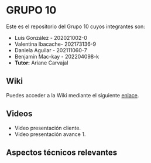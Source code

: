 # GRUPO 10
Este es el repositorio del Grupo 10 cuyos integrantes son:
* Luis González - 202021002-0
* Valentina Ibacache- 202173136-9
* Daniela Aguilar - 202111060-7
* Benjamín Mac-kay - 202204098-k
* **Tutor:** Ariane Carvajal

## Wiki
Puedes acceder a la Wiki mediante el siguiente [enlace](https://gitlab.com/anon369mad/grupo10-2024-proyinf/-/wikis/home).

## Videos
* Video presentación cliente.
* Video presentación avance 1.

## Aspectos técnicos relevantes

